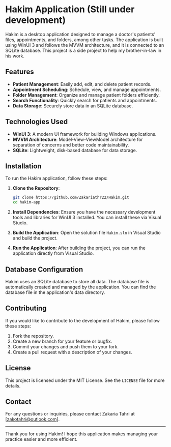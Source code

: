 # Hakim Application (Still under development)

Hakim is a desktop application designed to manage a doctor's patients' files, appointments, and folders, among other tasks. The application is built using WinUI 3 and follows the MVVM architecture, and it is connected to an SQLite database. This project is a side project to help my brother-in-law in his work.

## Features

- **Patient Management**: Easily add, edit, and delete patient records.
- **Appointment Scheduling**: Schedule, view, and manage appointments.
- **Folder Management**: Organize and manage patient folders efficiently.
- **Search Functionality**: Quickly search for patients and appointments.
- **Data Storage**: Securely store data in an SQLite database.

## Technologies Used

- **WinUI 3**: A modern UI framework for building Windows applications.
- **MVVM Architecture**: Model-View-ViewModel architecture for separation of concerns and better code maintainability.
- **SQLite**: Lightweight, disk-based database for data storage.

## Installation

To run the Hakim application, follow these steps:

1. **Clone the Repository**:
   ```bash
   git clone https://github.com/Zakariathr22/Hakim.git
   cd hakim-app
   ```

2. **Install Dependencies**:
   Ensure you have the necessary development tools and libraries for WinUI 3 installed. You can install these via Visual Studio.

3. **Build the Application**:
   Open the solution file `Hakim.sln` in Visual Studio and build the project.

4. **Run the Application**:
   After building the project, you can run the application directly from Visual Studio.

## Database Configuration

Hakim uses an SQLite database to store all data. The database file is automatically created and managed by the application. You can find the database file in the application's data directory.

## Contributing

If you would like to contribute to the development of Hakim, please follow these steps:

1. Fork the repository.
2. Create a new branch for your feature or bugfix.
3. Commit your changes and push them to your fork.
4. Create a pull request with a description of your changes.

## License

This project is licensed under the MIT License. See the `LICENSE` file for more details.

## Contact

For any questions or inquiries, please contact Zakaria Tahri at [zakotahri@outlook.com].

---

Thank you for using Hakim! I hope this application makes managing your practice easier and more efficient.
